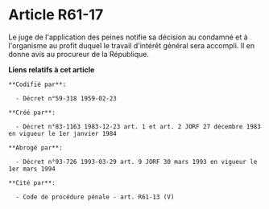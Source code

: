 # Article R61-17

Le juge de l'application des peines notifie sa décision au condamné et à l'organisme au profit duquel le travail d'intérêt
général sera accompli. Il en donne avis au procureur de la République.

**Liens relatifs à cet article**

	**Codifié par**:

	  - Décret n°59-318 1959-02-23

	**Créé par**:

	  - Décret n°83-1163 1983-12-23 art. 1 et art. 2 JORF 27 décembre 1983 en vigueur le 1er janvier 1984

	**Abrogé par**:

	  - Décret n°93-726 1993-03-29 art. 9 JORF 30 mars 1993 en vigueur le 1er mars 1994

	**Cité par**:

	  - Code de procédure pénale - art. R61-13 (V)
